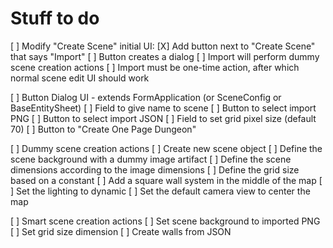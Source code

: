 # Stuff to do

[ ] Modify "Create Scene" initial UI:
  [X] Add button next to "Create Scene" that says "Import"
  [ ] Button creates a dialog
  [ ] Import will perform dummy scene creation actions
  [ ] Import must be one-time action, after which normal scene edit UI should work

[ ] Button Dialog UI - extends FormApplication (or SceneConfig or BaseEntitySheet)
  [ ] Field to give name to scene
  [ ] Button to select import PNG
  [ ] Button to select import JSON
  [ ] Field to set grid pixel size (default 70)
  [ ] Button to "Create One Page Dungeon"

[ ] Dummy scene creation actions
  [ ] Create new scene object
  [ ] Define the scene background with a dummy image artifact
  [ ] Define the scene dimensions according to the image dimensions
  [ ] Define the grid size based on a constant
  [ ] Add a square wall system in the middle of the map
  [ ] Set the lighting to dynamic
  [ ] Set the default camera view to center the map

[ ] Smart scene creation actions
  [ ] Set scene background to imported PNG
  [ ] Set grid size dimension
  [ ] Create walls from JSON
